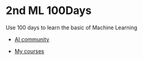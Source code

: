 # 2nd ML 100Days

Use 100 days to learn the basic of Machine Learning

- [AI community](https://www.cupoy.com/kwassist/ai_tw)

- [My courses](https://www.cupoy.com/marathon/0000017705894B9C000000036375706F795F72656C656173654355)
